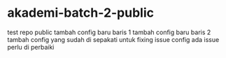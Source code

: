 # akademi-batch-2-public
test repo public
tambah config baru baris 1
tambah config baru baris 2
tambah config yang sudah di sepakati untuk fixing issue
config ada issue perlu di perbaiki

